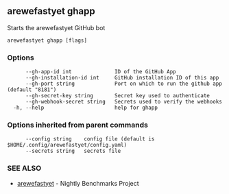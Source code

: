 ## arewefastyet ghapp

Starts the arewefastyet GitHub bot

```
arewefastyet ghapp [flags]
```

### Options

```
      --gh-app-id int              ID of the GitHub App
      --gh-installation-id int     GitHub installation ID of this app
      --gh-port string             Port on which to run the github app (default "8181")
      --gh-secret-key string       Secret key used to authenticate
      --gh-webhook-secret string   Secrets used to verify the webhooks
  -h, --help                       help for ghapp
```

### Options inherited from parent commands

```
      --config string    config file (default is $HOME/.config/arewefastyet/config.yaml)
      --secrets string   secrets file
```

### SEE ALSO

* [arewefastyet](arewefastyet.md)	 - Nightly Benchmarks Project

